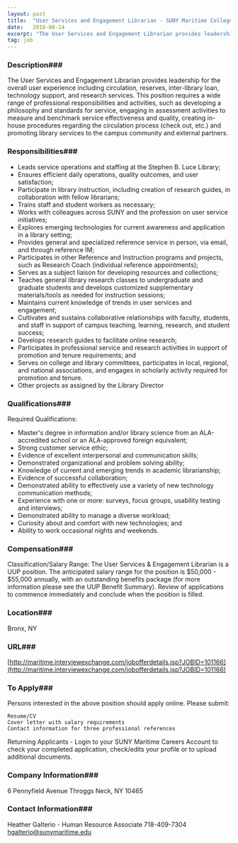 ```yaml
---
layout: post
title:  "User Services and Engagement Librarian - SUNY Maritime College"
date:   2018-08-14
excerpt: "The User Services and Engagement Librarian provides leadership for the overall user experience including circulation, reserves, inter-library loan, technology support, and research services. This position requires a wide range of professional responsibilities and activities, such as developing a philosophy and standards for service, engaging in assessment activities to measure and..."
tag: job
---
```


### Description###

The User Services and Engagement Librarian provides leadership for the overall user experience including circulation, reserves, inter-library loan, technology support, and research services. This position requires a wide range of professional responsibilities and activities, such as developing a philosophy and standards for service, engaging in assessment activities to measure and benchmark service effectiveness and quality, creating in-house procedures regarding the circulation process (check out, etc.) and promoting library services to the campus community and external partners.




### Responsibilities###


- Leads service operations and staffing at the Stephen B. Luce Library;
- Ensures efficient daily operations, quality outcomes, and user satisfaction;
- Participate in library instruction, including creation of research guides, in collaboration with fellow librarians;
- Trains staff and student workers as necessary;
- Works with colleagues across SUNY and the profession on user service initiatives;
- Explores emerging technologies for current awareness and application in a library setting;
- Provides general and specialized reference service in person, via email, and through reference IM;
- Participates in other Reference and Instruction programs and projects, such as Research Coach (individual reference appointments);
- Serves as a subject liaison for developing resources and collections;
- Teaches general library research classes to undergraduate and graduate students and develops customized supplementary materials/tools as needed for instruction sessions;
- Maintains current knowledge of trends in user services and engagement;
- Cultivates and sustains collaborative relationships with faculty, students, and staff in support of campus teaching, learning, research, and student success;
- Develops research guides to facilitate online research;
- Participates in professional service and research activities in support of promotion and tenure requirements; and
- Serves on college and library committees, participates in local, regional, and national associations, and engages in scholarly activity required for promotion and tenure.
- Other projects as assigned by the Library Director


### Qualifications###

Required Qualifications:

- Master's degree in information and/or library science from an ALA-accredited school or an ALA-approved foreign equivalent;
- Strong customer service ethic;
- Evidence of excellent interpersonal and communication skills;
- Demonstrated organizational and problem solving ability;
- Knowledge of current and emerging trends in academic librarianship;
- Evidence of successful collaboration;
- Demonstrated ability to effectively use a variety of new technology communication methods;
- Experience with one or more: surveys, focus groups, usability testing and interviews;
- Demonstrated ability to manage a diverse workload;
- Curiosity about and comfort with new technologies; and
- Ability to work occasional nights and weekends.



### Compensation###

Classification/Salary Range: The User Services & Engagement Librarian is a UUP position.  The anticipated salary range for the position is $50,000 - $55,000 annually, with an outstanding benefits package (for more information please see the UUP Benefit Summary). Review of applications to commence immediately and conclude when the position is filled.


### Location###

Bronx, NY


### URL###

[http://maritime.interviewexchange.com/jobofferdetails.jsp?JOBID=101166](http://maritime.interviewexchange.com/jobofferdetails.jsp?JOBID=101166)

### To Apply###

Persons interested in the above position should apply online.  Please submit:

    Resume/CV
    Cover letter with salary requirements
    Contact information for three professional references

Returning Applicants - Login to your SUNY Maritime Careers Account to check your completed application, check/edits your profile or to upload additional documents.


### Company Information###

6 Pennyfield Avenue
Throggs Neck, NY 10465


### Contact Information###

Heather Galterio - Human Resource Associate
718-409-7304
hgalterio@sunymaritime.edu

